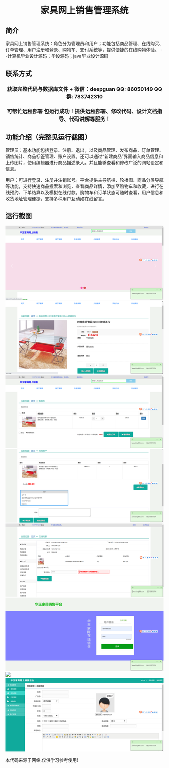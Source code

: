 <p><h1 align="center">家具网上销售管理系统</h1></p>

## 简介
家具网上销售管理系统：角色分为管理员和用户；功能包括商品管理、在线购买、订单管理、用户注册和登录、购物车、支付系统等，提供便捷的在线购物体验。    --计算机毕业设计源码；毕设源码；java毕业设计源码


## 联系方式
<p><h3 align="center">获取完整代码与数据库文件 + 微信：deepguan QQ: 86050149 QQ群: 783742310</h3></p>
<p><h3 align="center">可帮忙远程部署 包运行成功！提供远程部署、修改代码、设计文档指导、代码讲解等服务！</h3></p>

## 功能介绍（完整见运行截图）
管理员：基本功能包括登录、注册、退出，以及商品管理、发布商品、订单管理、销售统计、商品标签管理、账户设置。还可以通过“新建商品”界面输入商品信息和上传图片，使用编辑器进行商品描述录入。并且能够查看和修改广泛的网站设定和信息。

用户：可进行登录、注册并注销账号。平台提供主导航栏、轮播图、商品分类导航等功能，支持快速商品搜索和浏览，查看商品详情，添加至购物车和收藏，进行在线预约、下单结算以及模拟在线付款。购物车和订单状态可随时查看，用户信息和收货地址管理便捷，支持多种用户互动如在线留言。


## 运行截图
![](imgs/588112-20231026203447074-1059635622.png)
![](imgs/588112-20231026203451853-3778747.png)
![](imgs/588112-20231026203456064-478210247.png)
![](imgs/588112-20231026203500259-983159707.png)
![](imgs/588112-20231026203503800-273368921.png)
![](imgs/588112-20231026203507866-1273478558.png)
![](imgs/588112-20231026203511516-1594678776.png)
![](imgs/588112-20231026203520226-1720635166.png)

<p>本代码来源于网络,仅供学习参考使用!</p>
